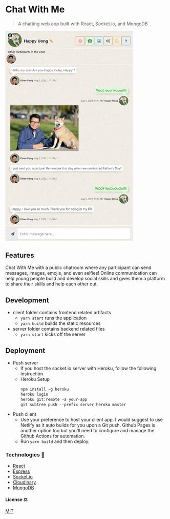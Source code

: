 # Chat With Me

> A chatting web app built with React, Socket.io, and MongoDB

<img src="screenshot.png" width="400">

## Features
Chat With Me with a public chatroom where any participant can send messages, images, emojis, and even selfies! Online communication can help young people build and develop social skills and gives them a platform to share their skills and help each other out.

## Development
- client folder contains frontend related artifacts
  - ```yarn start``` runs the application
  - ```yarn build``` builds the static resources
- server folder contains backend related files
  - ```yarn start``` kicks off the server

## Deployment
- Push server
  - If you host the socket.io server with Heroku, follow the following instruction
  - Heroku Setup
      ```
      npm install -g heroku
      heroku login
      heroku git:remote -a your-app
      git subtree push --prefix server heroku master
      ```
- Push client
  - Use your preference to host your client app. I would suggest to use Netlify as it auto builds for you upon a Git push. Github Pages is another option too but you'll need to configure and manage the Github Actions for automation.
  - Run ```yarn build``` and then deploy.

### Technologies 🔧
+ [React](https://reactjs.org/)
+ [Express](https://expressjs.com/)
+ [Socket.io](https://socket.io/)
+ [Cloudinary](https://cloudinary.com/)
+ [MongoDB](https://www.mongodb.com/)

#### License ⚖️
[MIT](https://en.wikipedia.org/wiki/MIT_License)

